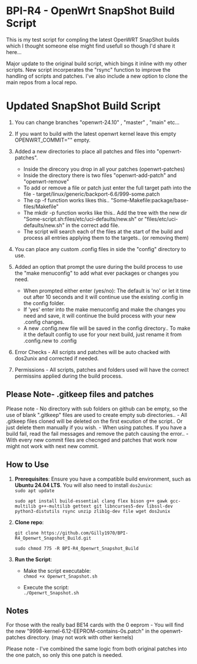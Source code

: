 # **BPI-R4 - OpenWrt SnapShot Build Script**

This is my test script for compling the latest OpenWRT SnapShot builds which I thought someone else might find usefull so though I'd share it here...

Major update to the original build script, which bings it inline with my other scripts. New script incorperates the "rsync" function to improve the handling of scripts and patches. I've also include a new option to clone the main repos from a local repo.  

# **Updated SnapShot Build Script**

1. You can change branches "openwrt-24.10" , "master" , "main" etc...

2. If you want to build with the latest openwrt kernel leave this empty OPENWRT_COMMIT="" empty.

3. Added a new directories to place all patches and files into "openwrt-patches".
     * Inside the direcory you drop in all your patches (openwrt-patches)
	 * Inside the directory there is two files "openwrt-add-patch" and "openwrt-remove"
	 * To add or remove a file or patch just enter the full target path into the file - target/linux/generic/backport-6.6/999-some.patch
	 * The cp -f function works likes this.. "Some-Makefile:package/base-files/Makefile"
	 * The mkdir -p function works like this.. Add the tree with the new dir  "Some-script.sh:files/etc/uci-defaults/new.sh" or "files/etc/uci-defaults/new.sh" in the correct add file.
	 * The script will search each of the files at the start of the build and process all entries applying them to the targets.. (or removing them)

4. You can place any custom .config files in side the "config" directory to use.

5. Added an option that prompt the usre during the build process to use the "make menuconfig" to add what ever packages or changes you need.
     * When prompted either enter (yes/no): The default is 'no' or let it time out after 10 seconds and it will continue use the existing .config in the config folder.
	 * If 'yes' enter into the make menuconfig and make the changes you need and save, it will continue the build process with your new .config changes.
	 * A new .config.new file will be saved in the config directory.. To make it the default config to use for your next build, just rename it from .config.new to .config

6. Error Checks - All scripts and patches will be auto chacked with dos2unix and corrected if needed. 

7. Permissions - All scripts, patches and folders used will have the correct permissins applied during the build process.

## **Please Note- .gitkeep files and patches**

Please note - No directory with sub folders on github can be empty, so the use of blank ".gitkeep" files are used to create empty sub directories..
            - All .gitkeep files cloned will be deleted on the first excution of the script.. Or just delete them manually if you wish.
			- When using patches. If you have a build fail, read the fail messages and remove the patch causing the error.. 
			- With every new commit files are checnged and patches that work now might not work with next new commit.

## **How to Use**

1. **Prerequisites**: Ensure you have a compatible build environment, such as **Ubuntu 24.04 LTS**. You will also need to install `dos2unix`:  
   `sudo apt update`
   
   `sudo apt install build-essential clang flex bison g++ gawk gcc-multilib g++-multilib gettext git libncurses5-dev libssl-dev python3-distutils rsync unzip zlib1g-dev file wget dos2unix`

2. **Clone repo**:

   `git clone https://github.com/Gilly1970/BPI-R4_Openwrt_Snapshot_Build.git`
   
   `sudo chmod 775 -R BPI-R4_Openwrt_Snapshot_Build`

3. **Run the Script**:  
   * Make the script executable:  
     `chmod +x Openwrt_Snapshot.sh`
     
   * Execute the script:  
     `./Openwrt_Snapshot.sh`

## **Notes**
For those with the really bad BE14 cards with the 0 eeprom - You will find the new "9998-kernel-6.12-EEPROM-contains-0s.patch" in the openwrt-patches directory. (may not work with other kernels)

Please note - I've combined the same logic from both original patches into the one patch, so only this one patch is needed.
